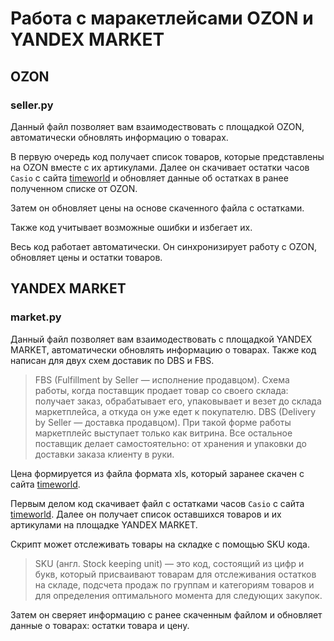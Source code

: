 # Работа с маракетлейсами OZON и YANDEX MARKET
## OZON
### seller.py
Данный файл позволяет вам взаимодествовать с площадкой OZON, автоматически обновлять информацию о товарах.

В первую очередь код получает список товаров, которые представлены на OZON вместе с их артикулами. Далее он скачивает остатки часов `Casio` с сайта [timeworld](https://timeworld.ru/) и обновляет данные об остатках в ранее полученном списке от OZON. 

Затем он обновляет цены на основе скаченного файла с остатками. 

Также код учитывает возможные ошибки и избегает их.

Весь код работает автоматически. Он синхронизирует работу с OZON, обновляет цены и остатки товаров.
## YANDEX MARKET
### market.py
Данный файл позволяет вам взаимодествовать с площадкой YANDEX MARKET, автоматически обновлять информацию о товарах. Также код написан для двух схем доставик по DBS и FBS. 
>FBS (Fulfillment by Seller — исполнение продавцом). Схема работы, когда поставщик продает товар со своего склада: получает заказ, обрабатывает его, упаковывает и везет до склада маркетплейса, а откуда он уже едет к покупателю.
>DBS (Delivery by Seller — доставка продавцом). При такой форме работы маркетплейс выступает только как витрина. Все остальное поставщик делает самостоятельно: от хранения и упаковки до доставки заказа клиенту в руки.

Цена формируется из файла формата xls, который заранее скачен с сайта [timeworld](https://timeworld.ru/).

Первым делом код скачивает файл с остатками часов `Casio` с сайта [timeworld](https://timeworld.ru/). Далее он получает список оставшихся товаров и их артикулами на площадке YANDEX MARKET. 

Скрипт может отслеживать товары на складке с помощью SKU кода.
>SKU (англ. Stock keeping unit) — это код, состоящий из цифр и букв, который присваивают товарам для отслеживания остатков на складе, подсчета продаж по группам и категориям товаров и для определения оптимального момента для следующих закупок.

Затем он сверяет информацию с ранее скаченным файлом и обновляет данные о товарах: остатки товара и цену.
